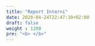 ```yaml
---
title: "Report Interni"
date: 2020-04-24T22:47:10+02:00
draft: false
weight : 1200
pre: "<b> </b>"
---
```



